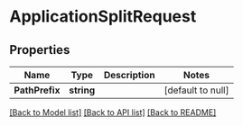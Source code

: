 # ApplicationSplitRequest

## Properties
Name | Type | Description | Notes
------------ | ------------- | ------------- | -------------
**PathPrefix** | **string** |  | [default to null]

[[Back to Model list]](../README.md#documentation-for-models) [[Back to API list]](../README.md#documentation-for-api-endpoints) [[Back to README]](../README.md)


